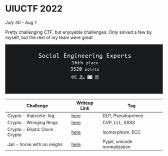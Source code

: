 # UIUCTF 2022

<em>July 30 - Aug 1</em>

Pretty challenging CTF, but enjoyable challenges. Only solved a few by myself, but the rest of my team were great

![score](./images/score.png)

| Challenge                      | Writeup Link                            | Tag                           |
| ------------------------------ | --------------------------------------- | ----------------------------- |
| Crypto - thatcrete-log         | [here](./thatcrete-log.md)              | DLP, Pseudoprimes             |
| Crypto - Wringing Rings        | [here](./Wringing%20Rings.md)           | CVP, LLL, SSSS                |
| Crypto - Elliptic Clock Crypto | [here](./Elliptic%20Clock%20Crypto.md)  | Isomorphism, ECC              |
| Jail - horse with no neighs    | [here](./Horse%20with%20no%20neighs.md) | Pyjail, unicode normalization |
